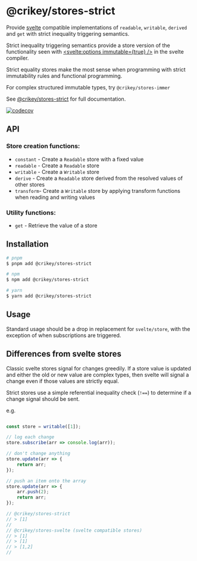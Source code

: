 # @crikey/stores-strict

Provide [svelte](https://svelte.dev/docs#run-time-svelte-store) compatible implementations of `readable`, `writable`, `derived` 
and `get` with strict inequality triggering semantics.

Strict inequality triggering semantics provide a store version of the functionality seen with
[<svelte:options immutable={true} />](https://svelte.dev/docs#template-syntax-svelte-options) 
in the svelte compiler.

Strict equality stores make the most sense when programming with strict immutability rules and functional programming.

For complex structured immutable types, try `@crikey/stores-immer` 

See [@crikey/stores-strict](https://whenderson.github.io/stores-mono/modules/_crikey_stores_strict.html) for full documentation.

[![codecov](https://codecov.io/gh/WHenderson/stores-mono/branch/master/graph/badge.svg?token=RD1EUK6Y04&flag=stores-strict)](https://codecov.io/gh/WHenderson/stores-mono)

## API

### Store creation functions:
* `constant` - Create a `Readable` store with a fixed value
* `readable` - Create a `Readable` store
* `writable` - Create a `Writable` store
* `derive`   - Create a `Readable` store derived from the resolved values of other stores
* `transform`- Create a `Writable` store by applying transform functions when reading and writing values

### Utility functions:
* `get` - Retrieve the value of a store

## Installation

```bash
# pnpm
$ pnpm add @crikey/stores-strict

# npm
$ npm add @crikey/stores-strict

# yarn
$ yarn add @crikey/stores-strict
```
## Usage

Standard usage should be a drop in replacement for `svelte/store`, with the exception of when subscriptions are 
triggered.

## Differences from svelte stores
Classic svelte stores signal for changes greedily. If a store value is updated and either the old or new value are 
complex types, then svelte will signal a change even if those values are strictly equal.

Strict stores use a simple referential inequality check (`!==`) to determine if a change signal should be sent.

e.g.
```js

const store = writable([1]);

// log each change
store.subscribe(arr => console.log(arr));

// don't change anything
store.update(arr => {
    return arr;
});

// push an item onto the array
store.update(arr => {
    arr.push(2);
    return arr;
});

// @crikey/stores-strict
// > [1]
//
// @crikey/stores-svelte (svelte compatible stores)
// > [1]
// > [1]
// > [1,2]
//
```


 

